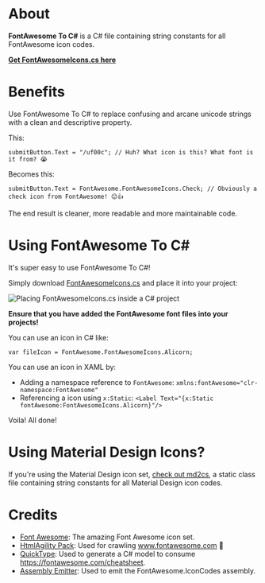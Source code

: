 # About

**FontAwesome To C#** is a C# file containing string constants for all FontAwesome icon codes.

**[Get FontAwesomeIcons.cs here](FontAwesomeIcons.cs)**

# Benefits

Use FontAwesome To C# to replace confusing and arcane unicode strings with a clean and descriptive property.

This:

```
submitButton.Text = "/uf00c"; // Huh? What icon is this? What font is it from? 😭
```

Becomes this:

```
submitButton.Text = FontAwesome.FontAwesomeIcons.Check; // Obviously a check icon from FontAwesome! 😊👍
```

The end result is cleaner, more readable and more maintainable code.

# Using FontAwesome To C#

It's super easy to use FontAwesome To C#!

Simply download [FontAwesomeIcons.cs](FontAwesomeIcons.cs) and place it into your project:

![Placing FontAwesomeIcons.cs inside a C# project](img/usage.png)

**Ensure that you have added the FontAwesome font files into your projects!**

You can use an icon in C# like:

```
var fileIcon = FontAwesome.FontAwesomeIcons.Alicorn;
```

You can use an icon in XAML by:

 * Adding a namespace reference to `FontAwesome`: `xmlns:fontAwesome="clr-namespace:FontAwesome"`
 * Referencing a icon using `x:Static`: `<Label Text="{x:Static fontAwesome:FontAwesomeIcons.Alicorn}"/>`

Voila! All done!

# Using Material Design Icons?

If you're using the Material Design icon set, [check out md2cs](https://github.com/matthewrdev/md2cs), a static class file containing string constants for all Material Design icon codes.

# Credits

 * [Font Awesome](https://fontawesome.com/): The amazing Font Awesome icon set.
 * [HtmlAgility Pack](https://html-agility-pack.net/): Used for crawling www.fontawesome.com 🙈
 * [QuickType](https://quicktype.io/): Used to generate a C# model to consume https://fontawesome.com/cheatsheet.
 * [Assembly Emitter](https://josephwoodward.co.uk/2016/12/in-memory-c-sharp-compilation-using-roslyn): Used to emit the FontAwesome.IconCodes assembly.
